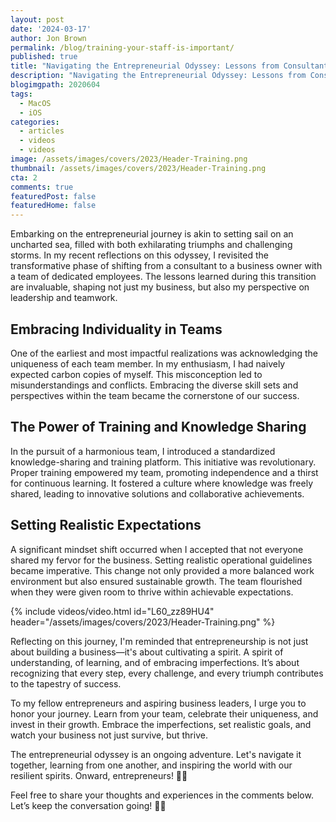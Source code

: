 ```yaml
---
layout: post
date: '2024-03-17'
author: Jon Brown
permalink: /blog/training-your-staff-is-important/
published: true
title: "Navigating the Entrepreneurial Odyssey: Lessons from Consultant to Business Owner"
description: "Navigating the Entrepreneurial Odyssey: Lessons from Consultant to Business Owner"
blogimgpath: 2020604
tags:
  - MacOS
  - iOS
categories:
  - articles
  - videos
  - videos
image: /assets/images/covers/2023/Header-Training.png
thumbnail: /assets/images/covers/2023/Header-Training.png
cta: 2
comments: true
featuredPost: false
featuredHome: false
---
```

Embarking on the entrepreneurial journey is akin to setting sail on an uncharted sea, filled with both exhilarating triumphs and challenging storms. In my recent reflections on this odyssey, I revisited the transformative phase of shifting from a consultant to a business owner with a team of dedicated employees. The lessons learned during this transition are invaluable, shaping not just my business, but also my perspective on leadership and teamwork.

## Embracing Individuality in Teams

One of the earliest and most impactful realizations was acknowledging the uniqueness of each team member. In my enthusiasm, I had naively expected carbon copies of myself. This misconception led to misunderstandings and conflicts. Embracing the diverse skill sets and perspectives within the team became the cornerstone of our success.

## The Power of Training and Knowledge Sharing

In the pursuit of a harmonious team, I introduced a standardized knowledge-sharing and training platform. This initiative was revolutionary. Proper training empowered my team, promoting independence and a thirst for continuous learning. It fostered a culture where knowledge was freely shared, leading to innovative solutions and collaborative achievements.

## Setting Realistic Expectations

A significant mindset shift occurred when I accepted that not everyone shared my fervor for the business. Setting realistic operational guidelines became imperative. This change not only provided a more balanced work environment but also ensured sustainable growth. The team flourished when they were given room to thrive within achievable expectations.

{% include videos/video.html id="L60_zz89HU4" header="/assets/images/covers/2023/Header-Training.png" %}

Reflecting on this journey, I'm reminded that entrepreneurship is not just about building a business—it's about cultivating a spirit. A spirit of understanding, of learning, and of embracing imperfections. It’s about recognizing that every step, every challenge, and every triumph contributes to the tapestry of success.

To my fellow entrepreneurs and aspiring business leaders, I urge you to honor your journey. Learn from your team, celebrate their uniqueness, and invest in their growth. Embrace the imperfections, set realistic goals, and watch your business not just survive, but thrive.

The entrepreneurial odyssey is an ongoing adventure. Let's navigate it together, learning from one another, and inspiring the world with our resilient spirits. Onward, entrepreneurs! 🚀✨

Feel free to share your thoughts and experiences in the comments below. Let’s keep the conversation going! 🌱💼